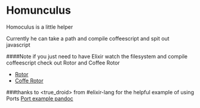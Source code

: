 Homunculus
==========
Homoculus is a little helper

Currently he can take a path and compile coffeescript and spit out javascript


####Note if you just need to have Elixir watch the filesystem and compile coffeescript check out Rotor and Coffee Rotor
  - [Rotor](https://github.com/HashNuke/rotor)
  - [Coffe Rotor](https://github.com/HashNuke/coffee_rotor)


###thanks to <true_droid> from #elixir-lang for the helpful example of using Ports
  [Port example pandoc](https://github.com/alco/exdoc/blob/sphinx-formatter/lib/pandoc.ex)
